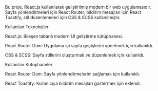 Bu proje, React.js kullanılarak geliştirilmiş modern bir web uygulamasıdır. Sayfa yönlendirmeleri için React Router, bildirim mesajları için React Toastify, stil düzenlemeleri için CSS & SCSS kullanılmıştır.


 Kullanılan Teknolojiler
 
React.js: Bileşen tabanlı modern UI geliştirme kütüphanesi.

React Router Dom: Uygulama içi sayfa geçişlerini yönetmek için kullanıldı.

CSS & SCSS: Sayfa stillerini oluşturmak ve düzenlemek için kullanıldı.


 Kullanılan Kütüphaneler
 
React Router Dom: Sayfa yönlendirmelerini sağlamak için kullanıldı.

React Toastify: Kullanıcıya bildirim mesajları göstermek için eklendi.
